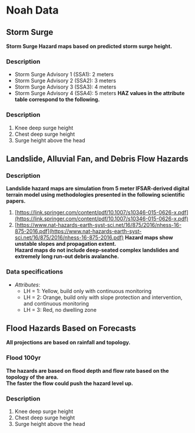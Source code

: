 # Noah Data
## Storm Surge
**Storm Surge Hazard maps based on predicted storm surge height.**
### Description
- Storm Surge Advisory 1 (SSA1): 2 meters
- Storm Surge Advisory 2 (SSA2): 3 meters
- Storm Surge Advisory 3 (SSA3): 4 meters
- Storm Surge Advisory 4 (SSA4): 5 meters
**HAZ values in the attribute table correspond to the following.**
### Description
1. Knee deep surge height
2. Chest deep surge height
3. Surge height above the head
## Landslide, Alluvial Fan, and Debris Flow Hazards
### Description
**Landslide hazard maps are simulation from 5 meter IFSAR-derived digital terrain model using methodologies presented in the following scientific papers.**
1. [https://link.springer.com/content/pdf/10.1007/s10346-015-0626-x.pdf](https://link.springer.com/content/pdf/10.1007/s10346-015-0626-x.pdf)
2. [https://www.nat-hazards-earth-syst-sci.net/16/875/2016/nhess-16-875-2016.pdf](https://www.nat-hazards-earth-syst-sci.net/16/875/2016/nhess-16-875-2016.pdf)
**Hazard maps show unstable slopes and propagation extent.**  
**Hazard maps do not include deep-seated complex landslides and extremely long run-out debris avalanche.**
### Data specifications
- _Attributes_: 
    - LH = 1: Yellow, build only with continuous monitoring
    - LH = 2: Orange, build only with slope protection and intervention, and continuous monitoring
    - LH = 3: Red, no dwelling zone
## Flood Hazards Based on Forecasts
**All projections are based on rainfall and topology.**
### Flood 100yr
**The hazards are based on flood depth and flow rate based on the topology of the area.**  
**The faster the flow could push the hazard level up.**
### Description
1. Knee deep surge height
2. Chest deep surge height
3. Surge height above the head